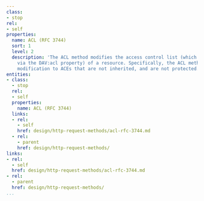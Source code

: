 ```yaml
---
class:
- stop
rel:
- self
properties:
  name: ACL (RFC 3744)
  sort: 1
  level: 2
  description: 'The ACL method modifies the access control list (which can be read
    via the DAV:acl property) of a resource. Specifically, the ACL method only permits
    modification to ACEs that are not inherited, and are not protected. '
entities:
- class:
  - stop
  rel:
  - self
  properties:
    name: ACL (RFC 3744)
  links:
  - rel:
    - self
    href: design/http-request-methods/acl-rfc-3744.md
  - rel:
    - parent
    href: design/http-request-methods/
links:
- rel:
  - self
  href: design/http-request-methods/acl-rfc-3744.md
- rel:
  - parent
  href: design/http-request-methods/
...
```

